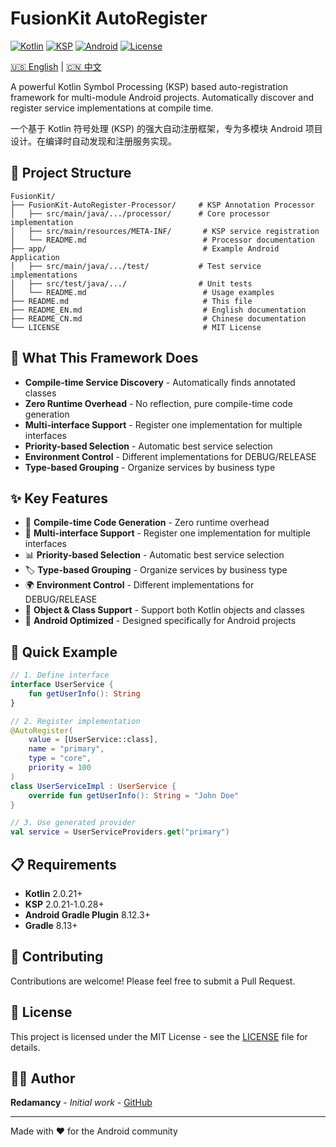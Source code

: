 # FusionKit AutoRegister

[![Kotlin](https://img.shields.io/badge/Kotlin-2.0.21-blue.svg)](https://kotlinlang.org/)
[![KSP](https://img.shields.io/badge/KSP-2.0.21--1.0.28-green.svg)](https://github.com/google/ksp)
[![Android](https://img.shields.io/badge/Android-API%2024+-green.svg)](https://developer.android.com/)
[![License](https://img.shields.io/badge/License-MIT-yellow.svg)](LICENSE)

[🇺🇸 English](README_EN.md) | [🇨🇳 中文](README_CN.md)

A powerful Kotlin Symbol Processing (KSP) based auto-registration framework for multi-module Android projects. Automatically discover and register service implementations at compile time.

一个基于 Kotlin 符号处理 (KSP) 的强大自动注册框架，专为多模块 Android 项目设计。在编译时自动发现和注册服务实现。

## 📁 Project Structure

```
FusionKit/
├── FusionKit-AutoRegister-Processor/     # KSP Annotation Processor
│   ├── src/main/java/.../processor/      # Core processor implementation
│   ├── src/main/resources/META-INF/       # KSP service registration
│   └── README.md                          # Processor documentation
├── app/                                   # Example Android Application
│   ├── src/main/java/.../test/           # Test service implementations
│   ├── src/test/java/.../                # Unit tests
│   └── README.md                          # Usage examples
├── README.md                              # This file
├── README_EN.md                           # English documentation
├── README_CN.md                           # Chinese documentation
└── LICENSE                                # MIT License
```

## 🎯 What This Framework Does

- **Compile-time Service Discovery** - Automatically finds annotated classes
- **Zero Runtime Overhead** - No reflection, pure compile-time code generation
- **Multi-interface Support** - Register one implementation for multiple interfaces
- **Priority-based Selection** - Automatic best service selection
- **Environment Control** - Different implementations for DEBUG/RELEASE
- **Type-based Grouping** - Organize services by business type

## ✨ Key Features

- 🚀 **Compile-time Code Generation** - Zero runtime overhead
- 🎯 **Multi-interface Support** - Register one implementation for multiple interfaces
- 📊 **Priority-based Selection** - Automatic best service selection
- 🏷️ **Type-based Grouping** - Organize services by business type
- 🌍 **Environment Control** - Different implementations for DEBUG/RELEASE
- 🔄 **Object & Class Support** - Support both Kotlin objects and classes
- 📱 **Android Optimized** - Designed specifically for Android projects

## 🚀 Quick Example

```kotlin
// 1. Define interface
interface UserService {
    fun getUserInfo(): String
}

// 2. Register implementation
@AutoRegister(
    value = [UserService::class],
    name = "primary",
    type = "core",
    priority = 100
)
class UserServiceImpl : UserService {
    override fun getUserInfo(): String = "John Doe"
}

// 3. Use generated provider
val service = UserServiceProviders.get("primary")
```

## 📋 Requirements

- **Kotlin** 2.0.21+
- **KSP** 2.0.21-1.0.28+
- **Android Gradle Plugin** 8.12.3+
- **Gradle** 8.13+

## 🤝 Contributing

Contributions are welcome! Please feel free to submit a Pull Request.

## 📄 License

This project is licensed under the MIT License - see the [LICENSE](LICENSE) file for details.

## 👨‍💻 Author

**Redamancy** - *Initial work* - [GitHub](https://github.com/redamancy)

---

Made with ❤️ for the Android community
